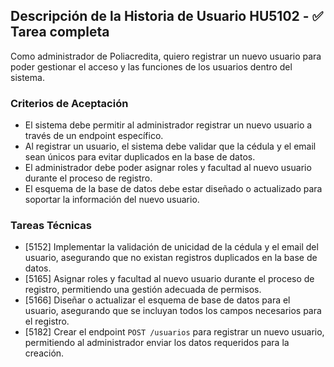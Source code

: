 ## Descripción de la Historia de Usuario HU5102 - ✅ Tarea completa
 Como administrador de Poliacredita, quiero registrar un nuevo usuario para poder gestionar el acceso y las funciones de los usuarios dentro del sistema.
 ### Criterios de Aceptación
- El sistema debe permitir al administrador registrar un nuevo usuario a través de un endpoint específico.
- Al registrar un usuario, el sistema debe validar que la cédula y el email sean únicos para evitar duplicados en la base de datos.
- El administrador debe poder asignar roles y facultad al nuevo usuario durante el proceso de registro.
- El esquema de la base de datos debe estar diseñado o actualizado para soportar la información del nuevo usuario.
 ### Tareas Técnicas
- [5152] Implementar la validación de unicidad de la cédula y el email del usuario, asegurando que no existan registros duplicados en la base de datos.
- [5165] Asignar roles y facultad al nuevo usuario durante el proceso de registro, permitiendo una gestión adecuada de permisos.
- [5166] Diseñar o actualizar el esquema de base de datos para el usuario, asegurando que se incluyan todos los campos necesarios para el registro.
- [5182] Crear el endpoint `POST /usuarios` para registrar un nuevo usuario, permitiendo al administrador enviar los datos requeridos para la creación.
